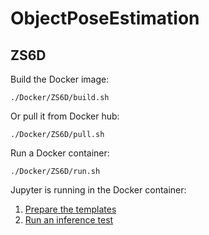 # ObjectPoseEstimation

## ZS6D

Build the Docker image:
```
./Docker/ZS6D/build.sh
```

Or pull it from Docker hub:
```
./Docker/ZS6D/pull.sh
```

Run a Docker container:
```
./Docker/ZS6D/run.sh 
```

Jupyter is running in the Docker container:
1. [Prepare the templates](http://localhost:8888/notebooks/prepare_templates_and_gt.ipynb)
2. [Run an inference test](http://localhost:8888/notebooks/inference_test.ipynb)
